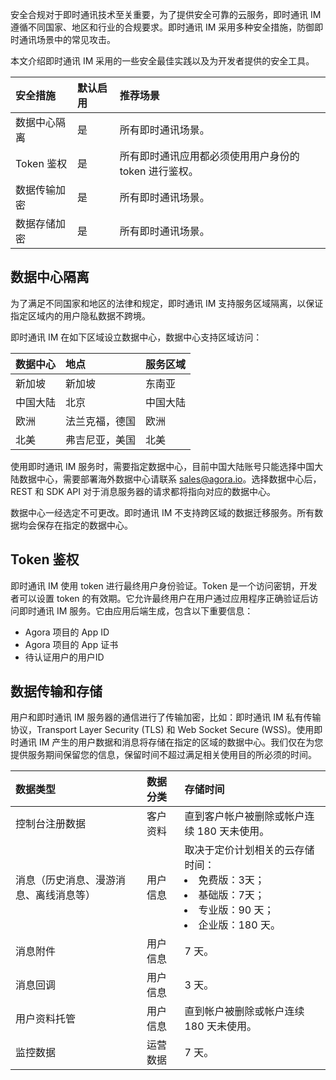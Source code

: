 安全合规对于即时通讯技术至关重要，为了提供安全可靠的云服务，即时通讯 IM 遵循不同国家、地区和行业的合规要求。即时通讯 IM 采用多种安全措施，防御即时通讯场景中的常见攻击。

本文介绍即时通讯 IM 采用的一些安全最佳实践以及为开发者提供的安全工具。

| 安全措施             | 默认启用 | 推荐场景               |
| :------------------- | :------- | :--------------------- |
| 数据中心隔离 | 是       | 所有即时通讯场景。                                  |
| Token 鉴权   | 是       | 所有即时通讯应用都必须使用用户身份的 token 进行鉴权。 |
| 数据传输加密 | 是       | 所有即时通讯场景。                                  |
| 数据存储加密 | 是       | 所有即时通讯场景。                                  |

## 数据中心隔离

为了满足不同国家和地区的法律和规定，即时通讯 IM 支持服务区域隔离，以保证指定区域内的用户隐私数据不跨境。

即时通讯 IM 在如下区域设立数据中心，数据中心支持区域访问：

| 数据中心 | 地点           | 服务区域   |
| :------- | :------------- | :------- |
| 新加坡   | 新加坡         | 东南亚   |
| 中国大陆 | 北京           | 中国大陆 |
| 欧洲     | 法兰克福，德国 | 欧洲     |
| 北美     | 弗吉尼亚，美国 | 北美     |

使用即时通讯 IM 服务时，需要指定数据中心，目前中国大陆账号只能选择中国大陆数据中心，需要部署海外数据中心请联系 [sales@agora.io](mailto:sales@agora.io)。选择数据中心后，REST 和 SDK API 对于消息服务器的请求都将指向对应的数据中心。

数据中心一经选定不可更改。即时通讯 IM 不支持跨区域的数据迁移服务。所有数据均会保存在指定的数据中心。

## Token 鉴权

即时通讯 IM 使用 token 进行最终用户身份验证。Token 是一个访问密钥，开发者可以设置 token 的有效期。它允许最终用户在用户通过应用程序正确验证后访问即时通讯 IM 服务。它由应用后端生成，包含以下重要信息：

- Agora 项目的 App ID
- Agora 项目的 App 证书
- 待认证用户的用户ID

## 数据传输和存储

用户和即时通讯 IM 服务器的通信进行了传输加密，比如：即时通讯 IM 私有传输协议，Transport Layer Security (TLS) 和 Web Socket Secure (WSS)。使用即时通讯 IM 产生的用户数据和消息将存储在指定的区域的数据中心。我们仅在为您提供服务期间保留您的信息，保留时间不超过满足相关使用目的所必须的时间。

| 数据类型                                 | 数据分类 | 存储时间                                                                              |
| :------------------------------------- | :------- | :----------------------------------------------------------- |
| 控制台注册数据                         | 客户资料 | 直到客户帐户被删除或帐户连续 180 天未使用。                      |
| 消息（历史消息、漫游消息、离线消息等） | 用户信息 | 取决于定价计划相关的云存储时间：<li>免费版：3天；<li>基础版：7天；<li>专业版：90 天；<li>企业版：180 天。 |
| 消息附件                                 | 用户信息 | 7 天。                                                                                   |
| 消息回调                                 | 用户信息 | 3 天。                                                                                   |
| 用户资料托管                           | 用户信息 | 直到帐户被删除或帐户连续 180 天未使用。                      |
| 监控数据                               | 运营数据 | 7 天。                                                         |